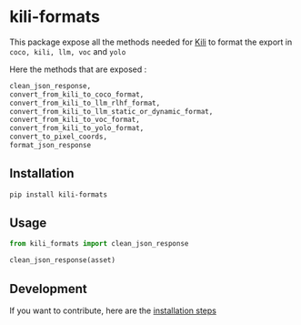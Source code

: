# kili-formats

This package expose all the methods needed for [Kili](https://github.com/kili-technology/kili-python-sdk) to format the export in `coco, kili, llm, voc` and `yolo`

Here the methods that are exposed :

```python
clean_json_response,
convert_from_kili_to_coco_format,
convert_from_kili_to_llm_rlhf_format,
convert_from_kili_to_llm_static_or_dynamic_format,
convert_from_kili_to_voc_format,
convert_from_kili_to_yolo_format,
convert_to_pixel_coords,
format_json_response
```

## Installation

```bash
pip install kili-formats
```

## Usage

```python
from kili_formats import clean_json_response

clean_json_response(asset)
```

## Development

If you want to contribute, here are the [installation steps](CONTRIBUTING.md)
